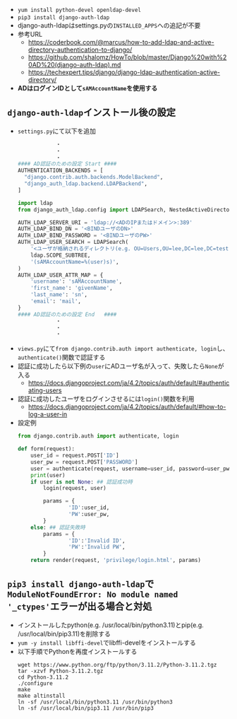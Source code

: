 - `yum install python-devel openldap-devel`
- `pip3 install django-auth-ldap`
- django-auth-ldapはsettings.pyの`INSTALLED_APPS`への追記が不要
- 参考URL
  - https://coderbook.com/@marcus/how-to-add-ldap-and-active-directory-authentication-to-django/
  - https://github.com/shalomz/HowTo/blob/master/Django%20with%20AD%20(django-auth-ldap).md
  - https://techexpert.tips/django/django-ldap-authentication-active-directory/
- **ADはログインIDとして`sAMAccountName`を使用する**

## `django-auth-ldap`インストール後の設定
- `settings.py`にて以下を追加
  ~~~python
              ・
              ・
              ・
  #### AD認証のための設定 Start ####
  AUTHENTICATION_BACKENDS = [
    "django.contrib.auth.backends.ModelBackend",
    "django_auth_ldap.backend.LDAPBackend",
  ]

  import ldap
  from django_auth_ldap.config import LDAPSearch, NestedActiveDirectoryGroupType

  AUTH_LDAP_SERVER_URI = 'ldap://<ADのIPまたはドメイン>:389'
  AUTH_LDAP_BIND_DN = '<BINDユーザのDN>'
  AUTH_LDAP_BIND_PASSWORD = '<BINDユーザのPW>'
  AUTH_LDAP_USER_SEARCH = LDAPSearch(
      '<ユーザが格納されるディレクトリ(e.g. OU=Users,OU=lee,DC=lee,DC=test,DC=ad)>',
      ldap.SCOPE_SUBTREE,
      '(sAMAccountName=%(user)s)',
  )
  AUTH_LDAP_USER_ATTR_MAP = {
      'username': 'sAMAccountName',
      'first_name': 'givenName',
      'last_name': 'sn',
      'email': 'mail',
  }
  #### AD認証のための設定 End   ####
              ・
              ・
              ・
  ~~~
- `views.py`にて`from django.contrib.auth import authenticate, login`し、`authenticate()`関数で認証する
- 認証に成功したら以下例の`user`にADユーザ名が入って、失敗したら`None`が入る
  - https://docs.djangoproject.com/ja/4.2/topics/auth/default/#authenticating-users
- 認証に成功したユーザをログインさせるには`login()`関数を利用
  - https://docs.djangoproject.com/ja/4.2/topics/auth/default/#how-to-log-a-user-in
- 設定例
  ~~~python
  from django.contrib.auth import authenticate, login

  def form(request):
      user_id = request.POST['ID']
      user_pw = request.POST['PASSWORD']
      user = authenticate(request, username=user_id, password=user_pw)
      print(user)
      if user is not None: ## 認証成功時
          login(request, user)

          params = {
                  'ID':user_id,
                  'PW':user_pw,
          }
      else: ## 認証失敗時
          params = {
                  'ID':'Invalid ID',
                  'PW':'Invalid PW',
          }
      return render(request, 'privilege/login.html', params)
  ~~~

## `pip3 install django-auth-ldap`で`ModuleNotFoundError: No module named '_ctypes'`エラーが出る場合と対処
- インストールしたpython(e.g. /usr/local/bin/python3.11)とpip(e.g. /usr/local/bin/pip3.11)を削除する
- `yum -y install libffi-devel`でlibffi-develをインストールする
- 以下手順でPythonを再度インストールする
  ~~~
  wget https://www.python.org/ftp/python/3.11.2/Python-3.11.2.tgz
  tar -xzvf Python-3.11.2.tgz
  cd Python-3.11.2
  ./configure
  make
  make altinstall
  ln -sf /usr/local/bin/python3.11 /usr/bin/python3
  ln -sf /usr/local/bin/pip3.11 /usr/bin/pip3
  ~~~